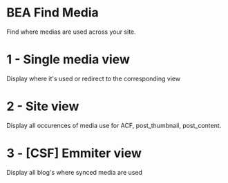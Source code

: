 # BEA Find Media
Find where medias are used across your site.

# 1 - Single media view

Display where it's used or redirect to the corresponding view

# 2 - Site view

Display all occurences of media use for ACF, post_thumbnail, post_content.

# 3 - [CSF] Emmiter view

Display all blog's where synced media are used
